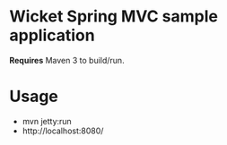 Wicket Spring MVC sample application
======
**Requires** Maven 3 to build/run.   

Usage
===
 * mvn jetty:run   
 * http://localhost:8080/